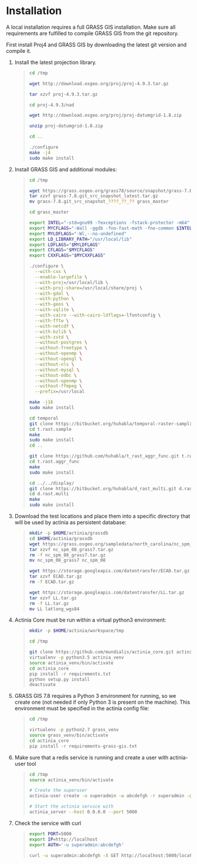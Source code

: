 Installation
============

A local installation requires a full GRASS GIS installation. Make sure
all requirements are fulfilled to compile GRASS GIS from the git
repository.

First install Proj4 and GRASS GIS by downloading the latest git version
and compile it.

1.  Install the latest projection library.

    >```bash
    > cd /tmp
    >
    > wget http://download.osgeo.org/proj/proj-4.9.3.tar.gz
    >
    > tar xzvf proj-4.9.3.tar.gz
    >
    > cd proj-4.9.3/nad
    >
    > wget http://download.osgeo.org/proj/proj-datumgrid-1.8.zip
    >
    > unzip proj-datumgrid-1.8.zip
    >
    > cd ..
    >
    > ./configure
    > make -j4
    > sudo make install
    >```

2.  Install GRASS GIS and additional modules:

    >```bash
    > cd /tmp
    >
    > wget https://grass.osgeo.org/grass78/source/snapshot/grass-7.8.git_src_snapshot_latest.tar.gz
    > tar xzvf grass-7.8.git_src_snapshot_latest.tar.gz
    > mv grass-7.8.git_src_snapshot_????_??_?? grass_master
    >
    > cd grass_master
    >
    > export INTEL="-std=gnu99 -fexceptions -fstack-protector -m64"
    > export MYCFLAGS="-Wall -ggdb -fno-fast-math -fno-common $INTEL $MYGCC"
    > export MYLDFLAGS="-Wl,--no-undefined"
    > export LD_LIBRARY_PATH="/usr/local/lib"
    > export LDFLAGS="$MYLDFLAGS"
    > export CFLAGS="$MYCFLAGS"
    > export CXXFLAGS="$MYCXXFLAGS"
    >
    > ./configure \
    >   --with-cxx \
    >   --enable-largefile \
    >   --with-proj=/usr/local/lib \
    >   --with-proj-share=/usr/local/share/proj \
    >   --with-gdal \
    >   --with-python \
    >   --with-geos \
    >   --with-sqlite \
    >   --with-cairo --with-cairo-ldflags=-lfontconfig \
    >   --with-fftw \
    >   --with-netcdf \
    >   --with-bzlib \
    >   --with-zstd \
    >   --without-postgres \
    >   --without-freetype \
    >   --without-openmp \
    >   --without-opengl \
    >   --without-nls \
    >   --without-mysql \
    >   --without-odbc \
    >   --without-openmp \
    >   --without-ffmpeg \
    >   --prefix=/usr/local
    >
    > make -j16
    > sudo make install
    >
    > cd temporal
    > git clone https://bitbucket.org/huhabla/temporal-raster-sampling.git t.rast.sample
    > cd t.rast.sample
    > make
    > sudo make install
    > cd ..
    >
    > git clone https://github.com/huhabla/t_rast_aggr_func.git t.rast.aggr_func
    > cd t.rast.aggr_func
    > make
    > sudo make install
    >
    > cd ../../display/
    > git clone https://bitbucket.org/huhabla/d_rast_multi.git d.rast.multi
    > cd d.rast.multi
    > make
    > sudo make install
    >```

3.  Download the test locations and place them into a specific directory
    that will be used by actinia as persistent database:

    >```bash
    > mkdir -p $HOME/actinia/grassdb
    > cd $HOME/actinia/grassdb
    > wget https://grass.osgeo.org/sampledata/north_carolina/nc_spm_08_grass7.tar.gz
    > tar xzvf nc_spm_08_grass7.tar.gz
    > rm -f nc_spm_08_grass7.tar.gz
    > mv nc_spm_08_grass7 nc_spm_08
    >
    > wget https://storage.googleapis.com/datentransfer/ECAD.tar.gz
    > tar xzvf ECAD.tar.gz
    > rm -f ECAD.tar.gz
    >
    > wget https://storage.googleapis.com/datentransfer/LL.tar.gz
    > tar xzvf LL.tar.gz
    > rm -f LL.tar.gz
    > mv LL latlong_wgs84
    >```

4.  Actinia Core must be run within a virtual python3 environment:

    >```bash
    > mkdir -p $HOME/actinia/workspace/tmp
    >
    > cd /tmp
    >
    > git clone https://github.com/mundialis/actinia_core.git actinia_core
    > virtualenv -p python3.5 actinia_venv
    > source actinia_venv/bin/activate
    > cd actinia_core
    > pip install -r requirements.txt
    > python setup.py install
    > deactivate
    >```

5.  GRASS GIS 7.8 requires a Python 3 environment for running, so we
    create one (not needed if only Python 3 is present on the machine).
    This environment must be specified in the actinia config file:

    >```bash
    > cd /tmp
    >
    > virtualenv -p python2.7 grass_venv
    > source grass_venv/bin/activate
    > cd actinia_core
    > pip install -r requirements-grass-gis.txt
    >```

6.  Make sure that a redis service is running and create a user with
    actinia-user tool

    >```bash
    > cd /tmp
    > source actinia_venv/bin/activate
    >
    > # Create the superuser
    > actinia-user create -u superadmin -w abcdefgh -r superadmin -g admin -c 100000000000 -n 1000 -t 6000
    >
    > # Start the actinia service with
    > actinia_server --host 0.0.0.0 --port 5000
    >```

7.  Check the service with curl

    >```bash
    > export PORT=5000
    > export IP=http://localhost
    > export AUTH='-u superadmin:abcdefgh'
    >
    > curl -u superadmin:abcdefgh -X GET http://localhost:5000/locations
    >```
